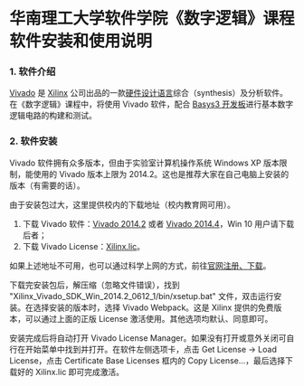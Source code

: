 # 华南理工大学软件学院《数字逻辑》课程软件安装和使用说明

### 1. 软件介绍

[Vivado](https://en.wikipedia.org/wiki/Xilinx_Vivado) 是 [Xilinx](https://www.xilinx.com/) 公司出品的一款[硬件设计语言](https://en.wikipedia.org/wiki/Hardware_description_language)综合（synthesis）及分析软件。在《数字逻辑》课程中，将使用 Vivado 软件，配合 [Basys3 开发板](https://reference.digilentinc.com/_media/basys3:basys3_rm.pdf)进行基本数字逻辑电路的构建和测试。

### 2. 软件安装

Vivado 软件拥有众多版本，但由于实验室计算机操作系统 Windows XP 版本限制，能使用的 Vivado 版本上限为 2014.2。这也是推荐大家在自己电脑上安装的版本（有需要的话）。

由于安装包过大，这里提供校内的下载地址（校内教育网可用）。

1. 下载 Vivado 软件：[Vivado 2014.2](http://116.56.129.146:780/Xilinx_Vivado_SDK_Win_2014.2_0612_1.tar.gz) 或者 [Vivado 2014.4](http://116.56.129.146:780/Xilinx_Vivado_SDK_Win_2014.4_1119_1.zip)，Win 10 用户请下载后者；
2. 下载 Vivado License：[Xilinx.lic](http://116.56.129.146:780/Xilinx.lic)。

如果上述地址不可用，也可以通过科学上网的方式，前往[官网注册、下载](https://www.xilinx.com/support/download/index.html/content/xilinx/en/downloadNav/vivado-design-tools/2014-2.html)。

下载完安装包后，解压缩（忽略文件错误），找到 "Xilinx_Vivado_SDK_Win_2014.2_0612_1/bin/xsetup.bat" 文件，双击运行安装。在选择安装的版本时，选择 Vivado Webpack。这是 Xilinx 提供的免费版本，可以通过上面的正版 License 激活使用。其他选项均默认、同意即可。

安装完成后将自动打开 Vivado License Manager。如果没有打开或意外关闭可自行在开始菜单中找到并打开。在软件左侧选项卡，点击 Get License -> Load License，点击 Certificate Base Licenses 框内的 Copy License...，最后选择下载好的 Xilinx.lic 即可完成激活。

